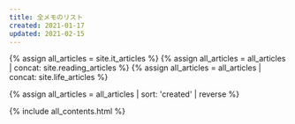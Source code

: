 ```yaml
---
title: 全メモのリスト
created: 2021-01-17
updated: 2021-02-15
---
```

{% assign all_articles = site.it_articles %}
{% assign all_articles = all_articles | concat: site.reading_articles %}
{% assign all_articles = all_articles | concat: site.life_articles %}

{% assign all_articles = all_articles | sort: 'created' | reverse %}

{% include all_contents.html %}
